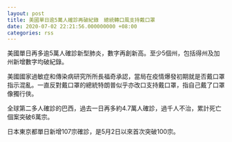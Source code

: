 ```yaml
---
layout: post
title: 美國單日逾5萬人確診再破紀錄　總統轉口風支持戴口罩
date: 2020-07-02 22:21:56.000000000 +08:00
categories: rss
---
```


美國單日再多逾5萬人確診新型肺炎，數字再創新高。至少5個州，包括得州及加州新增數字均破紀錄。

美國國家過敏症和傳染病研究所所長福奇承認，當局在疫情爆發初期就是否戴口罩指示混亂。一直反對戴口罩的總統特朗普似乎亦改口支持戴口罩，指自己戴了口罩像獨行俠。

全球第二多人確診的巴西，過去一日再多約4.7萬人確診，過千人不治，累計死亡個案突破6萬宗。

日本東京都單日新增107宗確診，是5月2日以來首次突破100宗。
